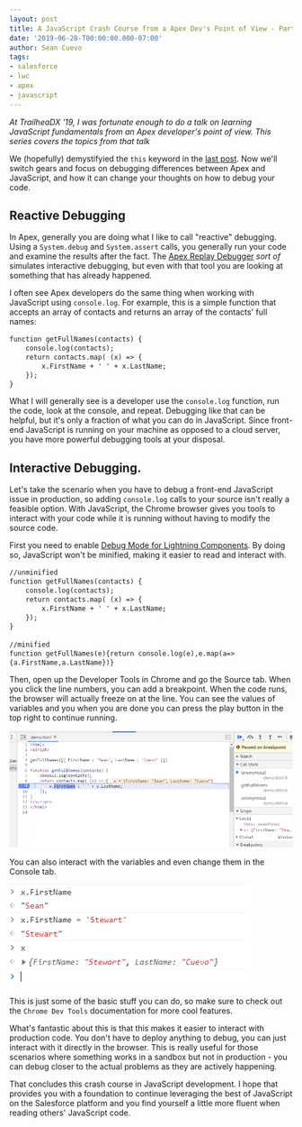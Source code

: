 ```yaml
---
layout: post
title: A JavaScript Crash Course from a Apex Dev's Point of View - Part 4
date: '2019-06-28-T00:00:00.000-07:00'
author: Sean Cuevo
tags:
- salesforce
- lwc
- apex
- javascript
---
```


*At TrailheaDX '19, I was fortunate enough to do a talk on learning JavaScript fundamentals from an Apex developer's point of view. This series covers the topics from that talk*

We (hopefully) demystifyied the `this` keyword in the <a href="{{page.previous.url}}">last post</a>. Now we'll switch gears and focus on debugging differences between Apex and JavaScript, and how it can change your thoughts on how to debug your code.

## Reactive Debugging

In Apex, generally you are doing what I like to call "reactive" debugging. Using a `System.debug` and `System.assert` calls, you generally run your code and examine the results after the fact. The [Apex Replay Debugger](https://developer.salesforce.com/blogs/2018/06/salesforce-for-vs-code-apex-replay-debugger-and-more.html) *sort of* simulates interactive debugging, but even with that tool you are looking at something that has already happened.

I often see Apex developers do the same thing when working with JavaScript using `console.log`. For example, this is a simple function that accepts an array of contacts and returns an array of the contacts' full names:

```
function getFullNames(contacts) {
    console.log(contacts);
    return contacts.map( (x) => {
        x.FirstName + ' ' + x.LastName;
    });
}
```

What I will generally see is a developer use the `console.log` function, run the code, look at the console, and repeat. Debugging like that can be helpful, but it's only a fraction of what you can do in JavaScript. Since front-end JavaScript is running on your machine as opposed to a cloud server, you have more powerful debugging tools at your disposal.

## Interactive Debugging.

Let's take the scenario when you have to debug a front-end JavaScript issue in production, so adding `console.log` calls to your source isn't really a feasible option. With JavaScript, the Chrome browser gives you tools to interact with your code while it is running without having to modify the source code.

First you need to enable [Debug Mode for Lightning Components](https://help.salesforce.com/articleView?id=aura_debug_mode.htm&type=5). By doing so, JavaScript won't be minified, making it easier to read and interact with.

```
//unminified
function getFullNames(contacts) {
    console.log(contacts);
    return contacts.map( (x) => {
        x.FirstName + ' ' + x.LastName;
    });
}

//minified
function getFullNames(e){return console.log(e),e.map(a=>{a.FirstName,a.LastName})}
```

Then, open up the Developer Tools in Chrome and go the Source tab. When you click the line numbers, you can add a breakpoint. When the code runs, the browser will actually freeze on at the line. You can see the values of variables and you when you are done you can press the play button in the top right to continue running.

![Debugger screenshot](assets/img/debugger.png)

You can also interact with the variables and even change them in the Console tab.

![Console screenshot](assets/img/console.png)

This is just some of the basic stuff you can do, so make sure to check out the `Chrome Dev Tools` documentation for more cool features.

What's fantastic about this is that this makes it easier to interact with production code. You don't have to deploy anything to debug, you can just interact with it directly in the browser. This is really useful for those scenarios where something works in a sandbox but not in production - you can debug closer to the actual problems as they are actively happening.

That concludes this crash course in JavaScript development. I hope that provides you with a foundation to continue leveraging the best of JavaScript on the Salesforce platform and you find yourself a little more fluent when reading others' JavaScript code.